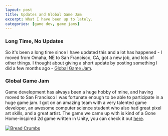 ```yaml
---
layout: post
title: Updates and Global Game Jam
excerpt: What I have been up to lately.
categories: [game dev, game jams]
---
```


### Long Time, No Updates ###

So it's been a long time since I have updated this and a lot has happened - I moved from Omaha, NE to San Francisco, CA, got a new job, and lots of other things. I thought about giving a short update by posting something I did a few months ago - [Global Game Jam](http://globalgamejam.org/).

### Global Game Jam ###

Game development has always been a huge hobby of mine, and having moved to San Francisco I was fortunate enough to be able to participate in a huge game jam. I got on an amazing team with a very talented game developer, an awesome computer science student who also had great pixel art skills, and a great artist. The game we came up with is kind of a Gone Home-inspired 2d game written in Unity, you can check it out [here](http://globalgamejam.org/2014/games/bread-crumbs).

[![Bread Crumbs]({{site.baseurl}}/images/breadcrumbsscreenshot.jpg)](http://globalgamejam.org/2014/games/bread-crumbs)
